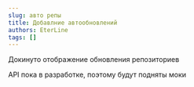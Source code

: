 ```yaml
---
slug: авто репы
title: Добавлние автообновлений
authors: EterLine
tags: []
---
```


Докинуто отображение обновления репозиториев
<!-- truncate -->
API пока в разработке, поэтому будут подняты моки
